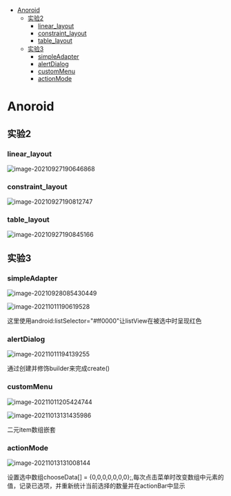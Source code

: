 - [Anoroid](#anoroid)
  - [实验2](#实验2)
    - [linear_layout](#linear_layout)
    - [constraint_layout](#constraint_layout)
    - [table_layout](#table_layout)
  - [实验3](#实验3)
    - [simpleAdapter](#simpleadapter)
    - [alertDialog](#alertdialog)
    - [customMenu](#custommenu)
    - [actionMode](#actionmode)
# Anoroid

## 实验2

### linear_layout

![image-20210927190646868](./README.assets/image-20210927190646868.png)

### constraint_layout

![image-20210927190812747](./README.assets/image-20210927190812747.png)

### table_layout

![image-20210927190845166](./README.assets/image-20210927190845166.png)

## 实验3

### simpleAdapter

![image-20210928085430449](./README.assets/image-20210928085430449.png)

![image-20211011190619528](./README.assets/image-20211011190619528.png)

这里使用android:listSelector="#ff0000"让listView在被选中时呈现红色

### alertDialog

![image-20211011194139255](./README.assets/image-20211011194139255.png)

通过创建并修饰builder来完成create()

### customMenu

![image-20211011205424744](./README.assets/image-20211011205424744.png)

![image-20211013131435986](README.assets/image-20211013131435986.png)

二元item数组嵌套

### actionMode

![image-20211013131008144](./README.assets/image-20211013131008144.png)

设置选中数组chooseData[] = {0,0,0,0,0,0,0};,每次点击菜单时改变数组中元素的值，记录已选项，并重新统计当前选择的数量并在actionBar中显示



